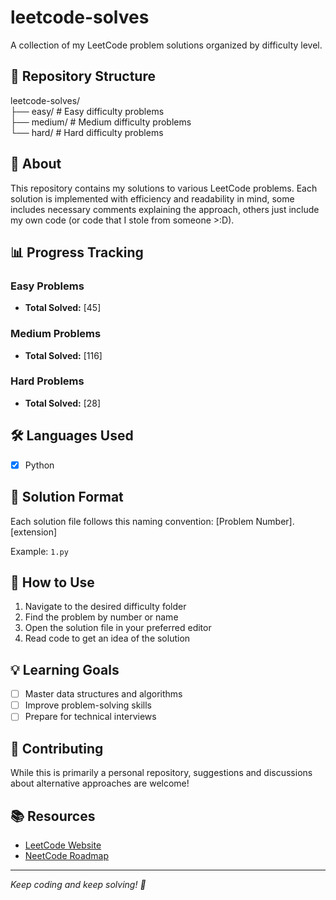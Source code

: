 # leetcode-solves

A collection of my LeetCode problem solutions organized by difficulty level.

## 📁 Repository Structure

leetcode-solves/  
├── easy/ # Easy difficulty problems  
├── medium/ # Medium difficulty problems  
└── hard/ # Hard difficulty problems

## 🎯 About

This repository contains my solutions to various LeetCode problems. Each solution is implemented with efficiency and readability in mind, some includes necessary comments explaining the approach, others just include my own code (or code that I stole from someone >:D).

## 📊 Progress Tracking

### Easy Problems

- **Total Solved:** [45]

### Medium Problems

- **Total Solved:** [116]

### Hard Problems

- **Total Solved:** [28]

## 🛠️ Languages Used

- [x] Python

## 📝 Solution Format

Each solution file follows this naming convention:
[Problem Number].[extension]

Example: `1.py`

## 🚀 How to Use

1. Navigate to the desired difficulty folder
2. Find the problem by number or name
3. Open the solution file in your preferred editor
4. Read code to get an idea of the solution

## 💡 Learning Goals

- [ ] Master data structures and algorithms
- [ ] Improve problem-solving skills
- [ ] Prepare for technical interviews

## 🤝 Contributing

While this is primarily a personal repository, suggestions and discussions about alternative approaches are welcome!

## 📚 Resources

- [LeetCode Website](https://leetcode.com)
- [NeetCode Roadmap](https://neetcode.io/roadmap)

---

_Keep coding and keep solving! 🚀_
